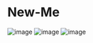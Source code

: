 # New-Me
![image](https://github.com/DevMaiWolf/New-Me/assets/111406385/2539d3e7-9e42-4348-8bb4-3f74ec967504)
![image](https://github.com/DevMaiWolf/New-Me/assets/111406385/014ac40e-e920-4eb6-b2e5-25d079c4f1dd)
![image](https://github.com/DevMaiWolf/New-Me/assets/111406385/e1836719-f41c-4793-98e6-582cf3563bb4)
